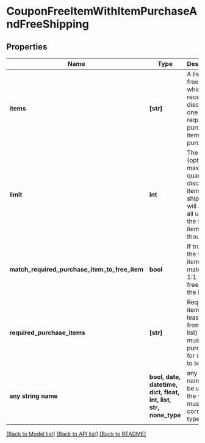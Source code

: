 # CouponFreeItemWithItemPurchaseAndFreeShipping


## Properties
Name | Type | Description | Notes
------------ | ------------- | ------------- | -------------
**items** | **[str]** | A list of free items which will receive a discount if one of the required purchase items is purchased. | [optional] 
**limit** | **int** | The (optional) maximum quantity of discounted items.  Free shipping will apply to all units of the free item ids though. | [optional] 
**match_required_purchase_item_to_free_item** | **bool** | If true then the free item is matched 1:1 with the free item in the list. | [optional] 
**required_purchase_items** | **[str]** | Required items (at least one from the list) that must be purchased for coupon to be valid | [optional] 
**any string name** | **bool, date, datetime, dict, float, int, list, str, none_type** | any string name can be used but the value must be the correct type | [optional]

[[Back to Model list]](../README.md#documentation-for-models) [[Back to API list]](../README.md#documentation-for-api-endpoints) [[Back to README]](../README.md)



